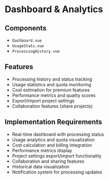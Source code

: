 # Dashboard & Analytics

## Components

- `Dashboard.vue`
- `UsageStats.vue`
- `ProcessingHistory.vue`

## Features

- Processing history and status tracking
- Usage statistics and quota monitoring
- Cost estimation for premium features
- Performance metrics and quality scores
- Export/import project settings
- Collaboration features (share projects)

## Implementation Requirements

- Real-time dashboard with processing status
- Usage analytics and quota visualization
- Cost calculation and billing integration
- Performance metrics display
- Project settings export/import functionality
- Collaboration and sharing features
- Historical data visualization
- Notification system for processing updates
